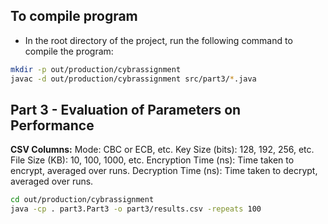 ## To compile program

- In the root directory of the project, run the following command to compile the program:

```bash
mkdir -p out/production/cybrassignment
javac -d out/production/cybrassignment src/part3/*.java
```


## Part 3 - Evaluation of Parameters on Performance

**CSV Columns:**
Mode: CBC or ECB, etc.
Key Size (bits): 128, 192, 256, etc.
File Size (KB): 10, 100, 1000, etc.
Encryption Time (ns): Time taken to encrypt, averaged over runs.
Decryption Time (ns): Time taken to decrypt, averaged over runs.


```bash
cd out/production/cybrassignment
java -cp . part3.Part3 -o part3/results.csv -repeats 100
```